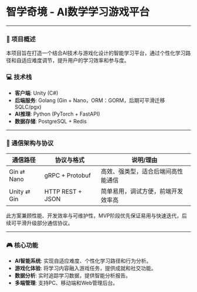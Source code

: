 # 智学奇境 - AI数学学习游戏平台

---

### 🎯 项目概述

本项目旨在打造一个结合AI技术与游戏化设计的智能学习平台，通过个性化学习路径和自适应难度调节，提升用户的学习效率和参与度。

### 💻 技术栈

- **客户端**: Unity (C#)
- **后端服务**: Golang (Gin + Nano，ORM：GORM，后期可平滑迁移SQLC/pgx)
- **AI推理**: Python (PyTorch + FastAPI)
- **数据存储**: PostgreSQL + Redis

---

### 📡 通信架构与协议

| 通信路径      | 协议与格式         | 说明/理由                         |
|---------------|--------------------|-----------------------------------|
| Gin ⇄ Nano    | gRPC + Protobuf    | 高效、强类型，适合后端间高性能通信 |
| Unity ⇄ Gin   | HTTP REST + JSON   | 简单易用，调试方便，前端开发效率高 |

此方案兼顾性能、开发效率与可维护性，MVP阶段优先保证易用与快速迭代，后续可平滑升级部分通信协议。

---

### 🎮 核心功能

- **AI智能系统**: 实现自适应难度、个性化学习路径和行为分析。
- **游戏化体验**: 将学习内容融入游戏任务，提供成就和社交功能。
- **数据分析**: 实时追踪学习数据，提供智能分析报告。
- **多端管理**: 支持PC、移动端和Web管理后台。
